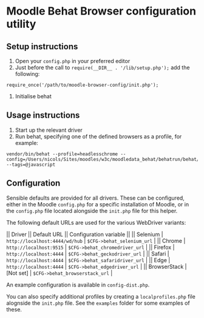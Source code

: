 # Moodle Behat Browser configuration utility

## Setup instructions

1. Open your `config.php` in your preferred editor
1. Just before the call to `require(__DIR__ . '/lib/setup.php');` add the following:
```
require_once('/path/to/moodle-browser-config/init.php');
```
1. Initialise behat

## Usage instructions
1. Start up the relevant driver
1. Run behat, specifying one of the defined browsers as a profile, for example:
```
vendor/bin/behat --profile=headlesschrome --config=/Users/nicols/Sites/moodles/w3c/moodledata_behat/behatrun/behat/behat.yml --tags=@javascript
```


## Configuration

Sensible defaults are provided for all drivers. These can be configured, either in the Moodle `config.php` for a
specific installation of Moodle, or in the `config.php` file located alongside the `init.php` file for this helper.

The following default URLs are used for the various WebDriver variants:

|| Driver       || Default URL                   || Configuration variable        ||
|| Selenium     | `http://localhost:4444/wd/hub` | `$CFG->behat_selenium_url`     |
|| Chrome       | `http://localhost:9515`        | `$CFG->behat_chromedriver_url` |
|| Firefox      | `http://localhost:4444`        | `$CFG->behat_geckodriver_url`  |
|| Safari       | `http://localhost:4444`        | `$CFG->behat_safaridriver_url` |
|| Edge         | `http://localhost:4444`        | `$CFG->behat_edgedriver_url`   |
|| BrowserStack | [Not set]                      | `$CFG->behat_browserstack_url` |

An example configuration is available in `config-dist.php`.

You can also specify additional profiles by creating a `localprofiles.php` file alognside the `init.php` file. See the
`examples` folder for some examples of these.
